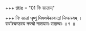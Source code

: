 +++
title = "01 निः सालाम्"

+++
निः सालां धृष्णुं धिषणमेकावाद्यां जिघत्स्वम् ।  
सर्वाश्चण्डस्य नप्त्यो नाशयामः सदान्वाः ॥ १ ॥
